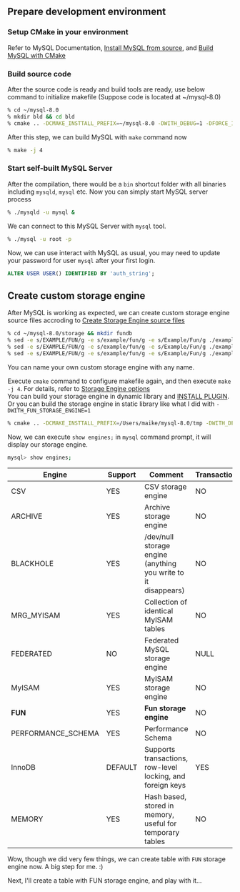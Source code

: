 ## Prepare development environment

### Setup CMake in your environment
Refer to MySQL Documentation, [Install MySQL from source](https://dev.mysql.com/doc/refman/8.0/en/source-installation.html), 
and [Build MySQL with CMake](https://dev.mysql.com/doc/internals/en/cmake.html) <br/>

### Build source code
After the source code is ready and build tools are ready, use below command to initialize makefile (Suppose code is located at ~/mysql-8.0)
```bash
% cd ~/mysql-8.0
% mkdir bld && cd bld
% cmake .. -DCMAKE_INSTTALL_PREFIX=~/mysql-8.0 -DWITH_DEBUG=1 -DFORCE_INSOURCE_BUILD=1 -DMYSQL_DATADIR=../data -DWITH_BOOST=../libboost/boost_1_73_0
```
After this step, we can build MySQL with `make` command now
```bash
% make -j 4
```

### Start self-built MySQL Server
After the compilation, there would be a `bin` shortcut folder with all binaries including `mysqld`, `mysql` etc. Now you can simply start MySQL server process
```bash
% ./mysqld -u mysql &
```
We can connect to this MySQL Server with `mysql` tool.
```bash
% ./mysql -u root -p
```

Now, we can use interact with MySQL as usual, you may need to update your password for user `mysql` after your first login.
```SQL
ALTER USER USER() IDENTIFIED BY 'auth_string';
```

## Create custom storage engine
After MySQL is working as expected, we can create custom storage engine source files accroding to [Create Storage Engine source files](https://dev.mysql.com/doc/internals/en/custom-engine-source-files.html)

```bash
% cd ~/mysql-8.0/storage && mkdir fundb
% sed -e s/EXAMPLE/FUN/g -e s/example/fun/g -e s/Example/Fun/g ./example/ha_example.h > ./fundb/ha_fun.h
% sed -e s/EXAMPLE/FUN/g -e s/example/fun/g -e s/Example/Fun/g ./example/ha_example.cc > ./fundb/ha_fun.cc
% sed -e s/EXAMPLE/FUN/g -e s/example/fun/g -e s/Example/Fun/g ./example/CMakeFiles.txt > ./fundb/CMakeFile.txt
```

You can name your own custom storage engine with any name.

Execute `cmake` command to configure makefile again, and then execute `make -j 4`. For details, refer to [Storage Engine options](https://dev.mysql.com/doc/refman/8.0/en/source-configuration-options.html#option_cmake_storage_engine_options) <br/>
You can build your storage engine in dynamic library and [INSTALL PLUGIN](https://dev.mysql.com/doc/refman/8.0/en/install-plugin.html). Or you can build the storage engine in static library like what I did with `-DWITH_FUN_STORAGE_ENGINE=1`
```bash
% cmake .. -DCMAKE_INSTTALL_PREFIX=/Users/maike/mysql-8.0/tmp -DWITH_DEBUG=1 -DFORCE_INSOURCE_BUILD=1 -DMYSQL_DATADIR=../data2 -DWITH_BOOST=../libboost/boost_1_73_0 -DWITH_FUN_STORAGE_ENGINE=1
```

Now, we can execute `show engines;` in `mysql` command prompt, it will display our storage engine.
``` bash
mysql> show engines;
```

| Engine             | Support | Comment                                                        | Transactions | XA   | Savepoints |
--- | --- | --- | --- | --- | --- |
| CSV                | YES     | CSV storage engine                                             | NO           | NO   | NO         |
| ARCHIVE            | YES     | Archive storage engine                                         | NO           | NO   | NO         |
| BLACKHOLE          | YES     | /dev/null storage engine (anything you write to it disappears) | NO           | NO   | NO         |
| MRG_MYISAM         | YES     | Collection of identical MyISAM tables                          | NO           | NO   | NO         |
| FEDERATED          | NO      | Federated MySQL storage engine                                 | NULL         | NULL | NULL       |
| MyISAM             | YES     | MyISAM storage engine                                          | NO           | NO   | NO         |
| **FUN**            | YES     | **Fun storage engine**                                         | NO           | NO   | NO         |
| PERFORMANCE_SCHEMA | YES     | Performance Schema                                             | NO           | NO   | NO         |
| InnoDB             | DEFAULT | Supports transactions, row-level locking, and foreign keys     | YES          | YES  | YES        |
| MEMORY             | YES     | Hash based, stored in memory, useful for temporary tables      | NO           | NO   | NO         |

Wow, though we did very few things, we can create table with `FUN` storage engine now. A big step for me. :)

Next, I'll create a table with FUN storage engine, and play with it...

